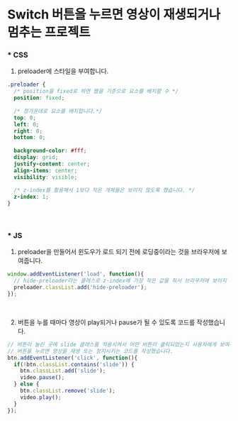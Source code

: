 # Switch 버튼을 누르면 영상이 재생되거나 멈추는 프로젝트

### * CSS
1. preloader에 스타일을 부여합니다.
```css
.preloader {
  /* position을 fixed로 하면 웹을 기준으로 요소를 배치할 수 */
  position: fixed;
  
  /* 정가운데로 요소를 배치합니다.*/
  top: 0;
  left: 0;
  right: 0;
  bottom: 0;
  
  background-color: #fff;
  display: grid;
  justify-content: center;
  align-items: center;
  visibility: visible;
  
  /* z-index를 활용해서 1보다 작은 개체들은 보이지 않도록 했습니다. */
  z-index: 1;
}
```
<br/>

### * JS
1. preloader을 만들어서 윈도우가 로드 되기 전에 로딩중이라는 것을 브라우저에 보여줍니다.
```js
window.addEventListener('load', function(){
  // hide-preloader라는 클래스로 z-index에 가장 작은 값을 줘서 브라우저에 보이지 않게 했습니다.
  preloader.classList.add('hide-preloader');
});
```
<br/>

2. 버튼을 누를 때마다 영상이 play되거나 pause가 될 수 있도록 코드를 작성했습니다.
```js
// 버튼이 눌린 곳에 slide 클래스를 적용시켜서 어떤 버튼이 클릭되었는지 사용자에게 보여주고
// 버튼을 누르면 영상을 재생 또는 정지시키는 코드를 작성했습니다.
btn.addEventListener('click', function(){
  if(!btn.classList.contains('slide')) {
    btn.classList.add('slide');
    video.pause();
  } else {
    btn.classList.remove('slide');
    video.play();
  }
});
```
